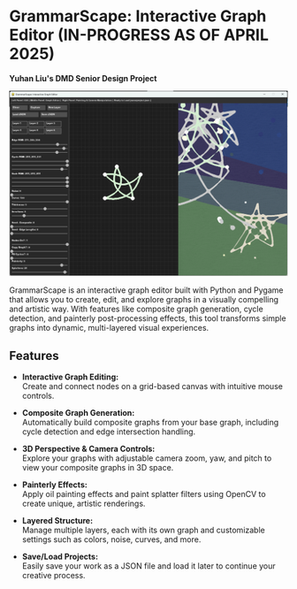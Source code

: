 # GrammarScape: Interactive Graph Editor (IN-PROGRESS AS OF APRIL 2025)
**Yuhan Liu's DMD Senior Design Project**

<img src="imgs/stars_ui.png" width="800"/>

GrammarScape is an interactive graph editor built with Python and Pygame that allows you to create, edit, and explore graphs in a visually compelling and artistic way. With features like composite graph generation, cycle detection, and painterly post-processing effects, this tool transforms simple graphs into dynamic, multi-layered visual experiences.

## Features

- **Interactive Graph Editing:**  
  Create and connect nodes on a grid-based canvas with intuitive mouse controls.

- **Composite Graph Generation:**  
  Automatically build composite graphs from your base graph, including cycle detection and edge intersection handling.

- **3D Perspective & Camera Controls:**  
  Explore your graphs with adjustable camera zoom, yaw, and pitch to view your composite graphs in 3D space.

- **Painterly Effects:**  
  Apply oil painting effects and paint splatter filters using OpenCV to create unique, artistic renderings.

- **Layered Structure:**  
  Manage multiple layers, each with its own graph and customizable settings such as colors, noise, curves, and more.

- **Save/Load Projects:**  
  Easily save your work as a JSON file and load it later to continue your creative process.
